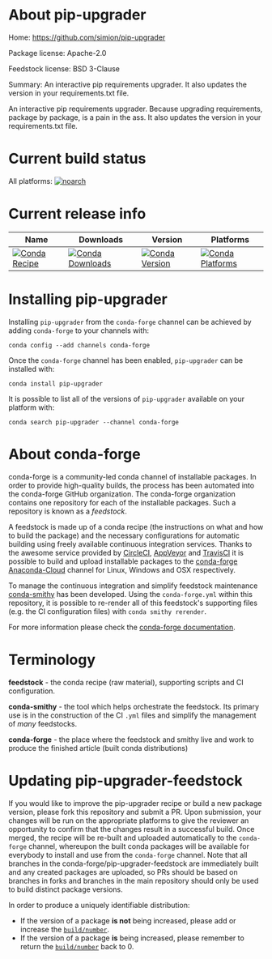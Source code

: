 About pip-upgrader
==================

Home: https://github.com/simion/pip-upgrader

Package license: Apache-2.0

Feedstock license: BSD 3-Clause

Summary: An interactive pip requirements upgrader. It also updates the version in your requirements.txt file.

An interactive pip requirements upgrader. Because upgrading requirements,
package by package, is a pain in the ass. It also updates the version in
your requirements.txt file.


Current build status
====================

All platforms:
[![noarch](https://img.shields.io/circleci/project/github/conda-forge/pip-upgrader-feedstock/master.svg?label=noarch)](https://circleci.com/gh/conda-forge/pip-upgrader-feedstock)

Current release info
====================

| Name | Downloads | Version | Platforms |
| --- | --- | --- | --- |
| [![Conda Recipe](https://img.shields.io/badge/recipe-pip--upgrader-green.svg)](https://anaconda.org/conda-forge/pip-upgrader) | [![Conda Downloads](https://img.shields.io/conda/dn/conda-forge/pip-upgrader.svg)](https://anaconda.org/conda-forge/pip-upgrader) | [![Conda Version](https://img.shields.io/conda/vn/conda-forge/pip-upgrader.svg)](https://anaconda.org/conda-forge/pip-upgrader) | [![Conda Platforms](https://img.shields.io/conda/pn/conda-forge/pip-upgrader.svg)](https://anaconda.org/conda-forge/pip-upgrader) |

Installing pip-upgrader
=======================

Installing `pip-upgrader` from the `conda-forge` channel can be achieved by adding `conda-forge` to your channels with:

```
conda config --add channels conda-forge
```

Once the `conda-forge` channel has been enabled, `pip-upgrader` can be installed with:

```
conda install pip-upgrader
```

It is possible to list all of the versions of `pip-upgrader` available on your platform with:

```
conda search pip-upgrader --channel conda-forge
```


About conda-forge
=================

conda-forge is a community-led conda channel of installable packages.
In order to provide high-quality builds, the process has been automated into the
conda-forge GitHub organization. The conda-forge organization contains one repository
for each of the installable packages. Such a repository is known as a *feedstock*.

A feedstock is made up of a conda recipe (the instructions on what and how to build
the package) and the necessary configurations for automatic building using freely
available continuous integration services. Thanks to the awesome service provided by
[CircleCI](https://circleci.com/), [AppVeyor](https://www.appveyor.com/)
and [TravisCI](https://travis-ci.org/) it is possible to build and upload installable
packages to the [conda-forge](https://anaconda.org/conda-forge)
[Anaconda-Cloud](https://anaconda.org/) channel for Linux, Windows and OSX respectively.

To manage the continuous integration and simplify feedstock maintenance
[conda-smithy](https://github.com/conda-forge/conda-smithy) has been developed.
Using the ``conda-forge.yml`` within this repository, it is possible to re-render all of
this feedstock's supporting files (e.g. the CI configuration files) with ``conda smithy rerender``.

For more information please check the [conda-forge documentation](https://conda-forge.org/docs/).

Terminology
===========

**feedstock** - the conda recipe (raw material), supporting scripts and CI configuration.

**conda-smithy** - the tool which helps orchestrate the feedstock.
                   Its primary use is in the construction of the CI ``.yml`` files
                   and simplify the management of *many* feedstocks.

**conda-forge** - the place where the feedstock and smithy live and work to
                  produce the finished article (built conda distributions)


Updating pip-upgrader-feedstock
===============================

If you would like to improve the pip-upgrader recipe or build a new
package version, please fork this repository and submit a PR. Upon submission,
your changes will be run on the appropriate platforms to give the reviewer an
opportunity to confirm that the changes result in a successful build. Once
merged, the recipe will be re-built and uploaded automatically to the
`conda-forge` channel, whereupon the built conda packages will be available for
everybody to install and use from the `conda-forge` channel.
Note that all branches in the conda-forge/pip-upgrader-feedstock are
immediately built and any created packages are uploaded, so PRs should be based
on branches in forks and branches in the main repository should only be used to
build distinct package versions.

In order to produce a uniquely identifiable distribution:
 * If the version of a package **is not** being increased, please add or increase
   the [``build/number``](https://conda.io/docs/user-guide/tasks/build-packages/define-metadata.html#build-number-and-string).
 * If the version of a package **is** being increased, please remember to return
   the [``build/number``](https://conda.io/docs/user-guide/tasks/build-packages/define-metadata.html#build-number-and-string)
   back to 0.

